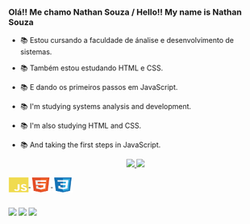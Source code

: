 ### Olá!! Me chamo Nathan Souza / Hello!! My name is Nathan Souza

- 📚 Estou cursando a faculdade de ánalise e desenvolvimento de sistemas.
- 📚 Também estou estudando HTML e CSS.
- 📚 E dando os primeiros passos em JavaScript.

- 📚 I'm studying systems analysis and development.
- 📚 I'm also studying HTML and CSS.
- 📚 And taking the first steps in JavaScript.

<div align="center">
  <a href="https://github.com/nathansouza7">
  <img height="180em" src="https://github-readme-stats.vercel.app/api?username=nathansouza7&show_icons=true&theme=algolia&include_all_commits=true&count_private=true"/>
  <img height="180em" src="https://github-readme-stats.vercel.app/api/top-langs/?username=nathansouza7&layout=compact&langs_count=7&theme=algolia"/>
</div>

<div style="display: inline_block"><br>
  <img align="center" alt="Js" height="30" width="40" src="https://raw.githubusercontent.com/devicons/devicon/master/icons/javascript/javascript-plain.svg">
  <img align="center" alt="HTML" height="30" width="40" src="https://raw.githubusercontent.com/devicons/devicon/master/icons/html5/html5-original.svg">
  <img align="center" alt="CSS" height="30" width="40" src="https://raw.githubusercontent.com/devicons/devicon/master/icons/css3/css3-original.svg">
</div>

##

<div>
  <a href="https://instagram.com/nathan.souza31" target="_blank"><img src="https://img.shields.io/badge/-Instagram-%23E4405F?style=for-the-badge&logo=instagram&logoColor=white" target="_blank"></a>
  <a href = "mailto:nathansouza787@gmail.com"><img src="https://img.shields.io/badge/-Gmail-%23333?style=for-the-badge&logo=gmail&logoColor=white" target="_blank"></a>
  <a href="https://www.linkedin.com/in/nathan-souza-964169250/" target="_blank"><img src="https://img.shields.io/badge/-LinkedIn-%230077B5?style=for-the-badge&logo=linkedin&logoColor=white" target="_blank"></a> 
 
 
</div>
